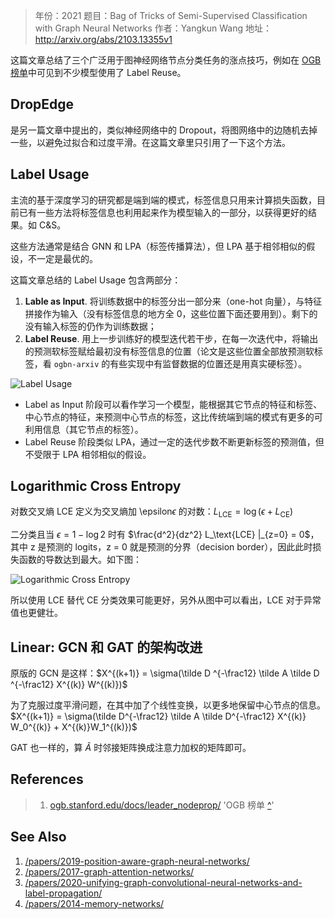 > 年份：2021
> 题目：Bag of Tricks of Semi-Supervised Classification with Graph Neural Networks
> 作者：Yangkun Wang
> 地址：http://arxiv.org/abs/2103.13355v1

这篇文章总结了三个广泛用于图神经网络节点分类任务的涨点技巧，例如在 [OGB 榜单](https://ogb.stanford.edu/docs/leader_nodeprop/)中可见到不少模型使用了 Label Reuse。

## DropEdge

是另一篇文章中提出的，类似神经网络中的 Dropout，将图网络中的边随机去掉一些，以避免过拟合和过度平滑。在这篇文章里只引用了一下这个方法。

## Label Usage

主流的基于深度学习的研究都是端到端的模式，标签信息只用来计算损失函数，目前已有一些方法将标签信息也利用起来作为模型输入的一部分，以获得更好的结果。如 C&S。

这些方法通常是结合 GNN 和 LPA（标签传播算法），但 LPA 基于相邻相似的假设，不一定是最优的。

这篇文章总结的 Label Usage 包含两部分：

1. **Lable as Input**. 将训练数据中的标签分出一部分来（one-hot 向量），与特征拼接作为输入（没有标签信息的地方全 0，这些位置下面还要用到）。剩下的没有输入标签的仍作为训练数据；
2. **Label Reuse**. 用上一步训练好的模型迭代若干步，在每一次迭代中，将输出的预测软标签赋给最初没有标签信息的位置（论文是这些位置全部放预测软标签，看 `ogbn-arxiv` 的有些实现中有监督数据的位置还是用真实硬标签）。

![Label Usage](https://cf020031308.github.io/papers/2021-bag-of-tricks-of-semi-supervised-classification-with-graph-neural-networks/label-usage.png)

- Label as Input 阶段可以看作学习一个模型，能根据其它节点的特征和标签、中心节点的特征，来预测中心节点的标签，这比传统端到端的模式有更多的可利用信息（其它节点的标签）。
- Label Reuse 阶段类似 LPA，通过一定的迭代步数不断更新标签的预测值，但不受限于 LPA 相邻相似的假设。

## Logarithmic Cross Entropy

对数交叉熵 LCE 定义为交叉熵加 \epsilon*ϵ* 的对数：$L_\text{LCE} = \log(\epsilon + L_\text{CE})$

二分类且当 $\epsilon = 1 - \log 2$ 时有 $\frac{d^2}{dz^2} L_\text{LCE} |_{z=0} = 0$，其中 z 是预测的 logits，z = 0 就是预测的分界（decision border），因此此时损失函数的导数达到最大。如下图：

![Logarithmic Cross Entropy](https://cdn.jsdelivr.net/gh/Zhangxin98/Note@main/img/202112031043143.png)

所以使用 LCE 替代 CE 分类效果可能更好，另外从图中可以看出，LCE 对于异常值也更健壮。

## Linear: GCN 和 GAT 的架构改进

原版的 GCN 是这样：$X^{(k+1)} = \sigma(\tilde D ^{-\frac12} \tilde A \tilde D ^{-\frac12} X^{(k)} W^{(k)})$

为了克服过度平滑问题，在其中加了个线性变换，以更多地保留中心节点的信息。$X^{(k+1)} = \sigma(\tilde D^{-\frac12} \tilde A \tilde D^{-\frac12} X^{(k)} W_0^{(k)} + X^{(k)}W_1^{(k)})$

GAT 也一样的，算 $\tilde A$ 时邻接矩阵换成注意力加权的矩阵即可。

## References 

> 1. [ogb.stanford.edu/docs/leader_nodeprop/](https://ogb.stanford.edu/docs/leader_nodeprop/) 'OGB 榜单 [^](https://cf020031308.github.io/papers/2021-bag-of-tricks-of-semi-supervised-classification-with-graph-neural-networks/#ref-0)'

## See Also 

1. [/papers/2019-position-aware-graph-neural-networks/](https://cf020031308.github.io/papers/2019-position-aware-graph-neural-networks/)
2. [/papers/2017-graph-attention-networks/](https://cf020031308.github.io/papers/2017-graph-attention-networks/)
3. [/papers/2020-unifying-graph-convolutional-neural-networks-and-label-propagation/](https://cf020031308.github.io/papers/2020-unifying-graph-convolutional-neural-networks-and-label-propagation/)
4. [/papers/2014-memory-networks/](https://cf020031308.github.io/papers/2014-memory-networks/)